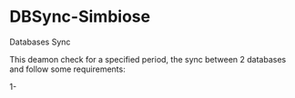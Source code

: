 # DBSync-Simbiose
Databases Sync

This deamon check for a specified period, the sync between 2 databases and follow some requirements:

1- 
